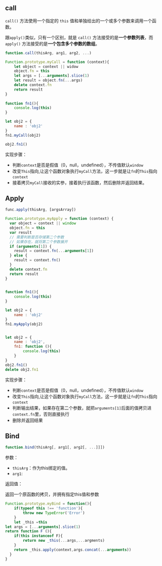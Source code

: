 ## call

`call()` 方法使用一个指定的 `this` 值和单独给出的一个或多个参数来调用一个函数。

跟`apply()`类似，只有一个区别，就是 `call()` 方法接受的是**一个参数列表**，而 `apply()` 方法接受的是**一个包含多个参数的数组**。

```js
function.call(thisArg, arg1, arg2, ...)
```

```js
Function.prototype.myCall = function (context){
    let object = context || widow
    object.fn = this
    let args = [...arguments].slice(1)
    let result = object.fn(...args)
    delete context.fn
    return result
}
 
function fn1(){
    console.log(this)
}

let obj2 = {
    name : 'obj2'
}
fn1.myCall(obj2)

obj2.fn1()
```

实现步骤：

* 判断`context`是否是假值（0，null，undefined），不传值默认`window`
* 改变`This`指向,让这个函数对象执行`myCall`方法，这一步就是让`fn`的`This`指向`context`
* 接着拷贝`myCall`接收的实参，接着执行该函数，然后删除并返回结果。





## Apply

```js
func.apply(thisArg, [argsArray])
```

```js
Function.prototype.myApply = function (context) {
  var object = context || window
  object.fn = this
  var result
  // 需要判断是否存储第二个参数
  // 如果存在，就将第二个参数展开
  if (arguments[1]) {
    result = context.fn(...arguments[1])
  } else {
    result = context.fn()
  }
  delete context.fn
  return result
}

 
function fn1(){
    console.log(this)
}

let obj2 = {
    name : 'obj2'
}
fn1.myApply(obj2)


let obj2 = {
    name : 'obj2',
    fn1: function (){
        console.log(this)
    }
}
obj2.fn1()
delete obj2.fn1
```

实现步骤：

* 判断`context`是否是假值（0，null，undefined），不传值默认`window`
* 改变`This`指向,让这个函数对象执行`myCall`方法，这一步就是让`fn`的`This`指向`context`
* 判断输出结果，如果存在第二个参数，就把`arguments[1]`后面的值拷贝进`context.fn`里，否则直接执行
* 删除并返回结果



## Bind

```js
function.bind(thisArg[, arg1[, arg2[, ...]]])
```

参数：

* `thisArg`：作为this绑定的值。
* `arg1`:

返回值：

返回一个原函数的拷贝，并拥有指定this值和参数

```js
Function.prototype.myBind = function(){
    if(typeof this !== 'function'){
        throw new TypeError('Error')
    }
    let _this =this
let args = [...arguments].slice(1)
return function F (){
    if(this instanceof F){
		return new _this(...args,...argments)
    }
    return _this.apply(context,args.concat(...arguments))
  }
}

```







